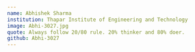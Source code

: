 ```yaml
---
name: Abhishek Sharma
institution: Thapar Institute of Engineering and Technology
image: Abhi-3027.jpg 
quote: Always follow 20/80 rule. 20% thinker and 80% doer.
github: Abhi-3027
---
```

